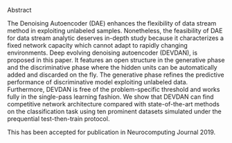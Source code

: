 
Abstract

The Denoising Autoencoder (DAE) enhances the flexibility of data stream method in exploiting unlabeled samples. Nonetheless, the feasibility of DAE for data stream analytic deserves in-depth study because it characterizes a fixed network capacity which cannot adapt to rapidly changing environments. Deep evolving denoising autoencoder (DEVDAN), is proposed in this paper. It features an open structure in the generative phase and the discriminative phase where the hidden units can be automatically added and discarded on the fly. The generative phase refines the predictive performance of discriminative model exploiting unlabeled data. Furthermore, DEVDAN is free of the problem-specific threshold and works fully in the single-pass learning fashion. We show that DEVDAN can find competitive network architecture compared with state-of-the-art methods on the classification task using ten prominent datasets simulated under the prequential test-then-train protocol.

This has been accepted for publication in Neurocomputing Journal 2019.
